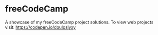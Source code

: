 # freeCodeCamp
A showcase of my freeCodeCamp project solutions. To view web projects visit: https://codepen.io/doulosiyxy

